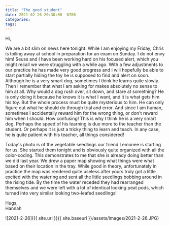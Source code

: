 ```yaml
---
title: "The good student"
date: 2021-02-26 20:30:00 -0700
categories:
tags:
---
```


Hi,

We are a bit slim on news here tonight. While I am enjoying my Friday, Chris is toiling away at school in preparation for an exam on Sunday. I do not envy him! Seuss and I have been working hard on his focused alert, which you might recall we were struggling with a while ago. With a few adjustments to our practice he has made very good progress and I will hopefully be able to start partially hiding the toy he is supposed to find and alert on soon. Although he is a very smart dog, sometimes I think he learns quite slowly. Then I remember that what I am asking for makes absolutely no sense to him at all. Why would a dog rush over, sit down, and stare at something? He is only doing it because he knows it is what I want, and it is what gets him his toy. But the whole process must be quite mysterious to him. He can only figure out what he should do through trial and error. And since I am human, sometimes I accidentally reward him for the wrong thing, or don't reward him when I should. How confusing! This is why I think he is a very smart dog. Perhaps the speed of his learning is due more to the teacher than the student. Or perhaps it is just a tricky thing to learn and teach. In any case, he is quite patient with his teacher, all things considered!

Today's photo is of the vegetable seedlings our friend Lemonee is starting for us. She started them tonight and is obviously quite organized with all the color-coding. This demonstrates to me that she is already doing better than we did last year. We drew a paper map showing what things were what based on their location in the tray. While good in theory, unfortunately in practice the map was rendered quite useless after yours truly got a little excited with the watering and sent all the little seedlings bobbing around in the rising tide. By the time the water receded they had rearranged themselves and we were left with a lot of identical looking peat pods, which turned into very similar looking two-leafed seedlings!

Hugs,<br />
Hannah

![2021-2-26]({{ site.url }}{{ site.baseurl }}/assets/images/2021-2-26.JPG)